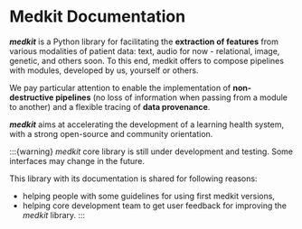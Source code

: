 # Medkit Documentation

***medkit*** is a Python library for facilitating the **extraction of features** from various modalities of patient data: text, audio for now - relational, image, genetic, and others soon. To this end, medkit offers to compose pipelines with modules, developed by us, yourself or others.

We pay particular attention to enable the implementation of **non-destructive pipelines** (no loss of information when passing from a module to another) and a flexible tracing of **data provenance**.

***medkit*** aims at accelerating the development of a learning health system, with a strong open-source and community orientation.

:::{warning}
*medkit* core library is still under development and testing.
Some interfaces may change in the future.

This library with its documentation is shared for following reasons:
* helping people with some guidelines for using first medkit versions,
* helping core development team to get user feedback for improving the *medkit* library.
:::


```{tableofcontents}
```
